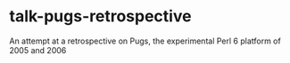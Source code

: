 # talk-pugs-retrospective
An attempt at a retrospective on Pugs, the experimental Perl 6 platform of 2005 and 2006
